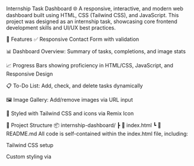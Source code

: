 Internship Task Dashboard 🌐
A responsive, interactive, and modern web dashboard built using HTML, CSS (Tailwind CSS), and JavaScript. This project was designed as an internship task, showcasing core frontend development skills and UI/UX best practices.

🚀 Features
✅ Responsive Contact Form with validation

📊 Dashboard Overview: Summary of tasks, completions, and image stats

📈 Progress Bars showing proficiency in HTML/CSS, JavaScript, and Responsive Design

📋 To-Do List: Add, check, and delete tasks dynamically

🖼️ Image Gallery: Add/remove images via URL input

🎨 Styled with Tailwind CSS and icons via Remix Icon

📁 Project Structure
📦 internship-dashboard/
 ┣ 📄 index.html
 ┗ 📄 README.md
All code is self-contained within the index.html file, including:

Tailwind CSS setup

Custom styling via <style>

JavaScript for form validation, to-do list management, and gallery interactions

🛠️ Technologies Used
HTML5

Tailwind CSS (via CDN)

JavaScript (Vanilla)

Remix Icon (CDN)

📌 How to Use
Clone the repository:

https://zaara1117.github.io/web-dev-2/
Open index.html in your browser.

Try interacting with each section – the form, dashboard stats, todo list, and image gallery.

✨ Future Improvements
Persist data using localStorage

Add drag-and-drop support in gallery

Integrate backend form handling (e.g., using Firebase or Node.js)

Add user login/authentication

📄 License
This project is open source and available under the MIT License
